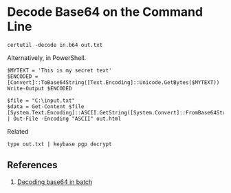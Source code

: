 # Decode Base64 on the Command Line

```console
certutil -decode in.b64 out.txt
```

Alternatively, in PowerShell.

```pwsh
$MYTEXT = 'This is my secret text'
$ENCODED = [Convert]::ToBase64String([Text.Encoding]::Unicode.GetBytes($MYTEXT))
Write-Output $ENCODED
```

```
$file = "C:\input.txt"
$data = Get-Content $file
[System.Text.Encoding]::ASCII.GetString([System.Convert]::FromBase64String($data)) | Out-File -Encoding "ASCII" out.html
```

Related

```console
type out.txt | keybase pgp decrypt
```

## References

1. [Decoding base64 in batch](https://stackoverflow.com/a/16946681/6146580)

